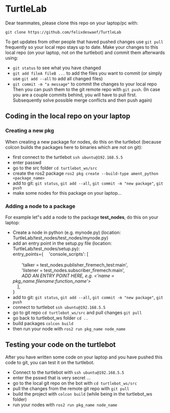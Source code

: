 # TurtleLab
Dear teammates, please clone this repo on your laptop/pc with:
```
git clone https://github.com/felixdeswaef/TurtleLab
```
To get updates from other people that haved pushed changes use `git pull` frequently so your local repo stays up to date.
Make your changes to this local repo (on your laptop, not on the turtlebot) and commit them afterwards using:
- `git status` to see what you have changed
- `git add fileA fileB ...` to add the files you want to commit (or simply use `git add --all` to add all changed files)
- `git commit -m "a message"` to commit the changes to your local repo <br/>
Then you can push them to the git remote repo with `git push`. 
(In case you are a couple commits behind, you will have to pull first. Subsequently solve possible merge conflicts and then push again)

## Coding in the local repo on your laptop
### Creating a new pkg
When creating a new package for nodes, do this on the turtlebot (because colcon builds the packages here to binaries which are not on git):
- first connect to the turtlebot `ssh ubuntu@192.168.5.5`
- enter passwd
- go to the src folder `cd turtlebot_ws/src` 
- create the ros2 package `ros2 pkg create --build-type ament_python <package_name>`
- add to git: `git status`, `git add --all`, `git commit -m "new package"`, `git push`
- make some nodes for this package on your laptop...
### Adding a node to a package
For example let"s add a node to the package **test_nodes**, do this on your laptop:
- Create a node in python (e.g. mynode.py) (location: TurtleLab/test_nodes/test_nodes/mynode.py)
- add an entry point in the setup.py file (location: TurtleLab/test_nodes/setup.py): <br/>
entry_points={ 
&emsp;'console_scripts': [<br/>             
&emsp;&emsp;'talker = test_nodes.publisher_firemech_test:main', <br/>
&emsp;&emsp;'listener = test_nodes.subscriber_firemech:main', <br/>
&emsp;&emsp;*ADD AN ENTRY POINT HERE, e.g. <'name = pkg_name.filename:function_name'>* <br/>
&emsp;], <br/>
} <br/>
- add to git: `git status`, `git add --all`, `git commit -m "new package"`, `git push`
- connect to turtlebot `ssh ubuntu@192.168.5.5`
- go to git repo `cd turtlebot_ws/src` and pull changes `git pull`
- go back to turtlebot_ws folder `cd ..`
- build packages `colcon build`
- then run your node with `ros2 run pkg_name node_name`

## Testing your code on the turtlebot
After you have written some code on your laptop and you have pushed this code to git, you can test it on the turtlebot.
- Connect to the turtlebot with `ssh ubuntu@192.168.5.5`
- enter the psswd that is very secret ...
- go to the local git repo on the bot with `cd turtlebot_ws/src`
- pull the changes from the remote git repo with `git pull`
- build the project with `colcon build` (while being in the turtlebot_ws folder)
- run your nodes with `ros2 run pkg_name node_name`




